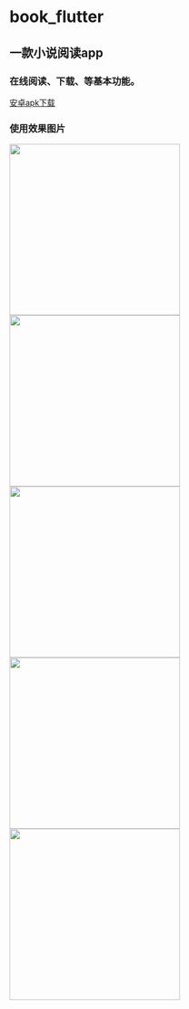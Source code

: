 # book_flutter

## 一款小说阅读app

### 在线阅读、下载、等基本功能。

<a href="https://github.com/joucksHua/Book-Flutter/releases/download/0.1/app.apk">安卓apk下载</a>

### 使用效果图片


<img src="https://github.com/joucksHua/Book-Flutter/blob/master/images/1.png" style='height:300px'>
<img src="https://github.com/joucksHua/Book-Flutter/blob/master/images/2.jpg" style='height:300px'>
<img src="https://github.com/joucksHua/Book-Flutter/blob/master/images/3.png" style='height:300px'>
<img src="https://github.com/joucksHua/Book-Flutter/blob/master/images/4.jpg" style='height:300px'>
<img src="https://github.com/joucksHua/Book-Flutter/blob/master/images/5.png" style='height:300px'>